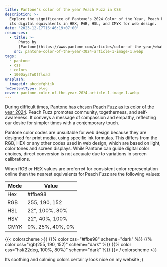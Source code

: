 ```yaml
---
title: Pantone's color of the year Peach Fuzz in CSS
description: >-
  Explore the significance of Pantone's 2024 Color of the Year, Peach Fuzz, and
  its digital equivalents in HEX, RGB, HSL, and CMYK for web design.
date: '2023-12-17T16:46:19+07:00'
resources:
  - title: >-
      Photo by
      [Pantone](https://www.pantone.com/articles/color-of-the-year/what-is-peach-fuzz/)
    src: pantone-color-of-the-year-2024-article-1-image-1.webp
tags:
  - pantone
  - css
  - colors
  - 100DaysToOffload
unsplash:
  imageid: abcdefghijk
fmContentType: blog
cover: pantone-color-of-the-year-2024-article-1-image-1.webp
---
```


During difficult times, [Pantone has chosen Peach Fuzz as its color of the year 2024](https://www.pantone.com/articles/color-of-the-year/what-is-peach-fuzz/). Peach Fuzz promotes community, togetherness, and self-awareness. It conveys a message of compassion and empathy, reflecting our desire for simpler times with a contemporary touch.

Pantone color codes are unsuitable for web design because they are designed for print media, using specific ink formulas. This differs from the RGB, HEX or any other codes used in web design, which are based on light, color tones and screen displays. While Pantone can guide digital color choices, direct conversion is not accurate due to variations in screen calibrations.

When RGB or HEX values are preferred for consistent color representation online then the nearest equivalents for Peach Fuzz are the following values:

| Mode  | Value |
| --- | --- |
| Hex | #ffbe98 |
| RGB | 255, 190, 152 |
| HSL | 22°, 100%, 80% |
| HSV | 22°, 40%, 100% |
| CMYK | 0%, 25%, 40%, 0% |

{{< colorscheme >}}
{{% color css="#ffbe98" scheme="dark" %}}
{{% color css="rgb(255, 190, 152)" scheme="dark" %}}
{{% color css="hsl(22deg, 100%, 80%)" scheme="dark" %}}
{{< / colorscheme >}}

Its soothing and calming colors certainly look nice on my website ;)
